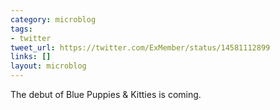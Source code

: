 ```yaml
---
category: microblog
tags:
- twitter
tweet_url: https://twitter.com/ExMember/status/14581112899
links: []
layout: microblog
---
```

The debut of Blue Puppies & Kitties is coming.
